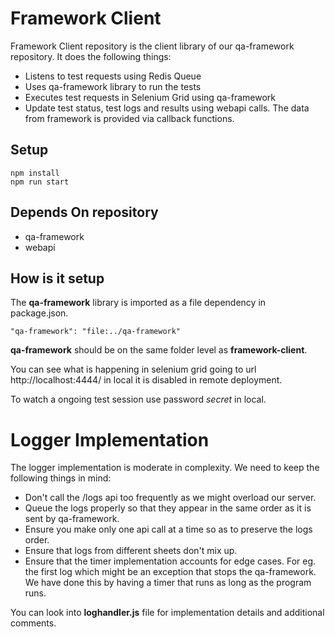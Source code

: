 # Framework Client

Framework Client repository is the client library of our qa-framework repository. It does the following things:
- Listens to test requests using Redis Queue
- Uses qa-framework library to run the tests
- Executes test requests in Selenium Grid using qa-framework
- Update test status, test logs and results using webapi calls. The data from framework is provided via callback functions.

## Setup
```
npm install
npm run start
```

## Depends On repository
- qa-framework
- webapi

## How is it setup

The **qa-framework** library is imported as a file dependency in package.json.

```"qa-framework": "file:../qa-framework"```

**qa-framework** should be on the same folder level as **framework-client**.

You can see what is happening in selenium grid going to url http://localhost:4444/ in local it is disabled in remote deployment.

To watch a ongoing test session use password *secret* in local.

# Logger Implementation
The logger implementation is moderate in complexity. We need to keep the following things in mind:
* Don't call the /logs api too frequently as we might overload our server.
* Queue the logs properly so that they appear in the same order as it is sent by qa-framework.
* Ensure you make only one api call at a time so as to preserve the logs order.
* Ensure that logs from different sheets don't mix up.
* Ensure that the timer implementation accounts for edge cases. For eg. the first log which might be an exception that stops the qa-framework. We have done this by having a timer that runs as long as the program runs.

You can look into **loghandler.js** file for implementation details and additional comments.